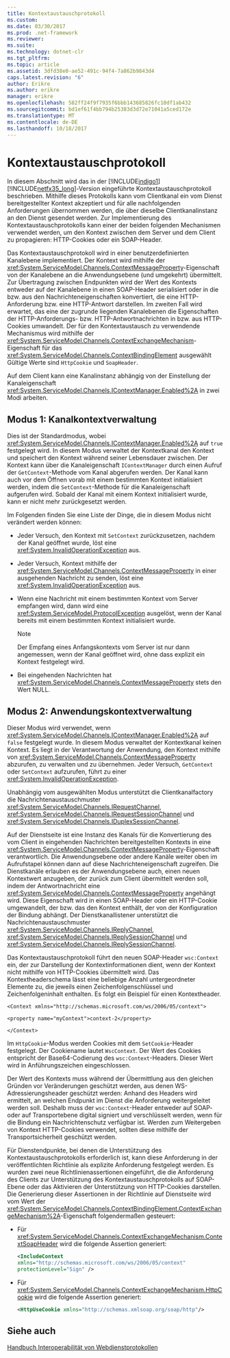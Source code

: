 ```yaml
---
title: Kontextaustauschprotokoll
ms.custom: 
ms.date: 03/30/2017
ms.prod: .net-framework
ms.reviewer: 
ms.suite: 
ms.technology: dotnet-clr
ms.tgt_pltfrm: 
ms.topic: article
ms.assetid: 3dfd38e0-ae52-491c-94f4-7a862b9843d4
caps.latest.revision: "6"
author: Erikre
ms.author: erikre
manager: erikre
ms.openlocfilehash: 582ff24f9f7935f6bbb143685826fc10df1ab432
ms.sourcegitcommit: bd1ef61f4bb794b25383d3d72e71041a5ced172e
ms.translationtype: MT
ms.contentlocale: de-DE
ms.lasthandoff: 10/18/2017
---
```

# <a name="context-exchange-protocol"></a>Kontextaustauschprotokoll
In diesem Abschnitt wird das in der [!INCLUDE[indigo1](../../../../includes/indigo1-md.md)][!INCLUDE[netfx35_long](../../../../includes/netfx35-long-md.md)]-Version eingeführte Kontextaustauschprotokoll beschrieben. Mithilfe dieses Protokolls kann vom Clientkanal ein vom Dienst bereitgestellter Kontext akzeptiert und für alle nachfolgenden Anforderungen übernommen werden, die über dieselbe Clientkanalinstanz an den Dienst gesendet werden. Zur Implementierung des Kontextaustauschprotokolls kann einer der beiden folgenden Mechanismen verwendet werden, um den Kontext zwischen dem Server und dem Client zu propagieren: HTTP-Cookies oder ein SOAP-Header.  
  
 Das Kontextaustauschprotokoll wird in einer benutzerdefinierten Kanalebene implementiert. Der Kontext wird mithilfe der <xref:System.ServiceModel.Channels.ContextMessageProperty>-Eigenschaft von der Kanalebene an die Anwendungsebene (und umgekehrt) übermittelt. Zur Übertragung zwischen Endpunkten wird der Wert des Kontexts entweder auf der Kanalebene in einen SOAP-Header serialisiert oder in die bzw. aus den Nachrichteneigenschaften konvertiert, die eine HTTP-Anforderung bzw. eine HTTP-Antwort darstellen. Im zweiten Fall wird erwartet, das eine der zugrunde liegenden Kanalebenen die Eigenschaften der HTTP-Anforderungs- bzw. HTTP-Antwortnachrichten in bzw. aus HTTP-Cookies umwandelt. Der für den Kontextaustausch zu verwendende Mechanismus wird mithilfe der <xref:System.ServiceModel.Channels.ContextExchangeMechanism>-Eigenschaft für das <xref:System.ServiceModel.Channels.ContextBindingElement> ausgewählt Gültige Werte sind `HttpCookie` und `SoapHeader`.  
  
 Auf dem Client kann eine Kanalinstanz abhängig von der Einstellung der Kanaleigenschaft <xref:System.ServiceModel.Channels.IContextManager.Enabled%2A> in zwei Modi arbeiten.  
  
## <a name="mode-1-channel-context-management"></a>Modus 1: Kanalkontextverwaltung  
 Dies ist der Standardmodus, wobei <xref:System.ServiceModel.Channels.IContextManager.Enabled%2A> auf `true` festgelegt wird. In diesem Modus verwaltet der Kontextkanal den Kontext und speichert den Kontext während seiner Lebensdauer zwischen. Der Kontext kann über die Kanaleigenschaft `IContextManager` durch einen Aufruf der `GetContext`-Methode vom Kanal abgerufen werden. Der Kanal kann auch vor dem Öffnen vorab mit einem bestimmten Kontext initialisiert werden, indem die `SetContext`-Methode für die Kanaleigenschaft aufgerufen wird. Sobald der Kanal mit einem Kontext initialisiert wurde, kann er nicht mehr zurückgesetzt werden.  
  
 Im Folgenden finden Sie eine Liste der Dinge, die in diesem Modus nicht verändert werden können:  
  
-   Jeder Versuch, den Kontext mit `SetContext` zurückzusetzen, nachdem der Kanal geöffnet wurde, löst eine <xref:System.InvalidOperationException> aus.  
  
-   Jeder Versuch, Kontext mithilfe der <xref:System.ServiceModel.Channels.ContextMessageProperty> in einer ausgehenden Nachricht zu senden, löst eine <xref:System.InvalidOperationException> aus.  
  
-   Wenn eine Nachricht mit einem bestimmten Kontext vom Server empfangen wird, dann wird eine <xref:System.ServiceModel.ProtocolException> ausgelöst, wenn der Kanal bereits mit einem bestimmten Kontext initialisiert wurde.  
  
    > [!NOTE]
    >  Der Empfang eines Anfangskontexts vom Server ist nur dann angemessen, wenn der Kanal geöffnet wird, ohne dass explizit ein Kontext festgelegt wird.  
  
-   Bei eingehenden Nachrichten hat <xref:System.ServiceModel.Channels.ContextMessageProperty> stets den Wert NULL.  
  
## <a name="mode-2-application-context-management"></a>Modus 2: Anwendungskontextverwaltung  
 Dieser Modus wird verwendet, wenn <xref:System.ServiceModel.Channels.IContextManager.Enabled%2A> auf `false` festgelegt wurde. In diesem Modus verwaltet der Kontextkanal keinen Kontext. Es liegt in der Verantwortung der Anwendung, den Kontext mithilfe von <xref:System.ServiceModel.Channels.ContextMessageProperty> abzurufen, zu verwalten und zu übernehmen. Jeder Versuch, `GetContext` oder `SetContext` aufzurufen, führt zu einer <xref:System.InvalidOperationException>.  
  
 Unabhängig vom ausgewählten Modus unterstützt die Clientkanalfactory die Nachrichtenaustauschmuster <xref:System.ServiceModel.Channels.IRequestChannel>, <xref:System.ServiceModel.Channels.IRequestSessionChannel> und <xref:System.ServiceModel.Channels.IDuplexSessionChannel>.  
  
 Auf der Dienstseite ist eine Instanz des Kanals für die Konvertierung des vom Client in eingehenden Nachrichten bereitgestellten Kontexts in eine <xref:System.ServiceModel.Channels.ContextMessageProperty>-Eigenschaft verantwortlich. Die Anwendungsebene oder andere Kanäle weiter oben im Aufrufstapel können dann auf diese Nachrichteneigenschaft zugreifen. Die Dienstkanäle erlauben es der Anwendungsebene auch, einen neuen Kontextwert anzugeben, der zurück zum Client übermittelt werden soll, indem der Antwortnachricht eine <xref:System.ServiceModel.Channels.ContextMessageProperty> angehängt wird. Diese Eigenschaft wird in einen SOAP-Header oder ein HTTP-Cookie umgewandelt, der bzw. das den Kontext enthält, der von der Konfiguration der Bindung abhängt. Der Dienstkanallistener unterstützt die Nachrichtenaustauschmuster <xref:System.ServiceModel.Channels.IReplyChannel>, <xref:System.ServiceModel.Channels.IReplySessionChannel> und <xref:System.ServiceModel.Channels.IReplySessionChannel>.  
  
 Das Kontextaustauschprotokoll führt den neuen SOAP-Header `wsc:Context` ein, der zur Darstellung der Kontextinformationen dient, wenn der Kontext nicht mithilfe von HTTP-Cookies übermittelt wird. Das Kontextheaderschema lässt eine beliebige Anzahl untergeordneter Elemente zu, die jeweils einen Zeichenfolgenschlüssel und Zeichenfolgeninhalt enthalten. Es folgt ein Beispiel für einen Kontextheader.  
  
 `<Context xmlns="http://schemas.microsoft.com/ws/2006/05/context">`  
  
 `<property name="myContext">context-2</property>`  
  
 `</Context>`  
  
 Im `HttpCookie`-Modus werden Cookies mit dem `SetCookie`-Header festgelegt. Der Cookiename lautet `WscContext`. Der Wert des Cookies entspricht der Base64-Codierung des `wsc:Context`-Headers. Dieser Wert wird in Anführungszeichen eingeschlossen.  
  
 Der Wert des Kontexts muss während der Übermittlung aus den gleichen Gründen vor Veränderungen geschützt werden, aus denen WS-Adressierungsheader geschützt werden: Anhand des Headers wird ermittelt, an welchen Endpunkt im Dienst die Anforderung weitergeleitet werden soll. Deshalb muss der `wsc:Context`-Header entweder auf SOAP- oder auf Transportebene digital signiert und verschlüsselt werden, wenn für die Bindung ein Nachrichtenschutz verfügbar ist. Werden zum Weitergeben von Kontext HTTP-Cookies verwendet, sollten diese mithilfe der Transportsicherheit geschützt werden.  
  
 Für Dienstendpunkte, bei denen die Unterstützung des Kontextaustauschprotokolls erforderlich ist, kann diese Anforderung in der veröffentlichten Richtlinie als explizite Anforderung festgelegt werden. Es wurden zwei neue Richtlinienassertionen eingeführt, die die Anforderung des Clients zur Unterstützung des Kontextaustauschprotokolls auf SOAP-Ebene oder das Aktivieren der Unterstützung von HTTP-Cookies darstellen. Die Generierung dieser Assertionen in der Richtlinie auf Dienstseite wird vom Wert der <xref:System.ServiceModel.Channels.ContextBindingElement.ContextExchangeMechanism%2A>-Eigenschaft folgendermaßen gesteuert:  
  
-   Für <xref:System.ServiceModel.Channels.ContextExchangeMechanism.ContextSoapHeader> wird die folgende Assertion generiert:  
  
    ```xml  
    <IncludeContext   
    xmlns="http://schemas.microsoft.com/ws/2006/05/context"  
    protectionLevel="Sign" />  
    ```  
  
-   Für <xref:System.ServiceModel.Channels.ContextExchangeMechanism.HttpCookie> wird die folgende Assertion generiert:  
  
    ```xml  
    <HttpUseCookie xmlns="http://schemas.xmlsoap.org/soap/http"/>  
    ```  
  
## <a name="see-also"></a>Siehe auch  
 [Handbuch Interoperabilität von Webdienstprotokollen](../../../../docs/framework/wcf/feature-details/web-services-protocols-interoperability-guide.md)

